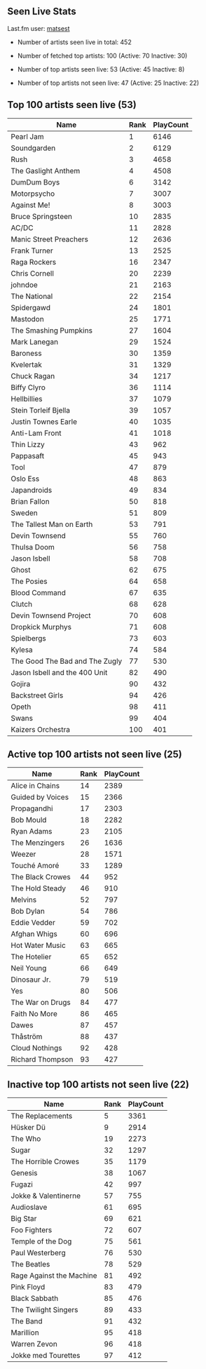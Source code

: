 ## Seen Live Stats

Last.fm user: [matsest](https://www.last.fm/user/matsest)

- Number of artists seen live in total: 452

- Number of fetched top artists: 100 (Active: 70 Inactive: 30)

- Number of top artists seen live: 53 (Active: 45 Inactive: 8)

- Number of top artists not seen live: 47 (Active: 25 Inactive: 22)

## Top 100 artists seen live (53)

Name                           | Rank | PlayCount
------------------------------ | ---- | ---------
Pearl Jam                      | 1    | 6146     
Soundgarden                    | 2    | 6129     
Rush                           | 3    | 4658     
The Gaslight Anthem            | 4    | 4508     
DumDum Boys                    | 6    | 3142     
Motorpsycho                    | 7    | 3007     
Against Me!                    | 8    | 3003     
Bruce Springsteen              | 10   | 2835     
AC/DC                          | 11   | 2828     
Manic Street Preachers         | 12   | 2636     
Frank Turner                   | 13   | 2525     
Raga Rockers                   | 16   | 2347     
Chris Cornell                  | 20   | 2239     
johndoe                        | 21   | 2163     
The National                   | 22   | 2154     
Spidergawd                     | 24   | 1801     
Mastodon                       | 25   | 1771     
The Smashing Pumpkins          | 27   | 1604     
Mark Lanegan                   | 29   | 1524     
Baroness                       | 30   | 1359     
Kvelertak                      | 31   | 1329     
Chuck Ragan                    | 34   | 1217     
Biffy Clyro                    | 36   | 1114     
Hellbillies                    | 37   | 1079     
Stein Torleif Bjella           | 39   | 1057     
Justin Townes Earle            | 40   | 1035     
Anti-Lam Front                 | 41   | 1018     
Thin Lizzy                     | 43   | 962      
Pappasaft                      | 45   | 943      
Tool                           | 47   | 879      
Oslo Ess                       | 48   | 863      
Japandroids                    | 49   | 834      
Brian Fallon                   | 50   | 818      
Sweden                         | 51   | 809      
The Tallest Man on Earth       | 53   | 791      
Devin Townsend                 | 55   | 760      
Thulsa Doom                    | 56   | 758      
Jason Isbell                   | 58   | 708      
Ghost                          | 62   | 675      
The Posies                     | 64   | 658      
Blood Command                  | 67   | 635      
Clutch                         | 68   | 628      
Devin Townsend Project         | 70   | 608      
Dropkick Murphys               | 71   | 608      
Spielbergs                     | 73   | 603      
Kylesa                         | 74   | 584      
The Good The Bad and The Zugly | 77   | 530      
Jason Isbell and the 400 Unit  | 82   | 490      
Gojira                         | 90   | 432      
Backstreet Girls               | 94   | 426      
Opeth                          | 98   | 411      
Swans                          | 99   | 404      
Kaizers Orchestra              | 100  | 401      

## Active top 100 artists not seen live (25)

Name             | Rank | PlayCount
---------------- | ---- | ---------
Alice in Chains  | 14   | 2389     
Guided by Voices | 15   | 2366     
Propagandhi      | 17   | 2303     
Bob Mould        | 18   | 2282     
Ryan Adams       | 23   | 2105     
The Menzingers   | 26   | 1636     
Weezer           | 28   | 1571     
Touché Amoré     | 33   | 1289     
The Black Crowes | 44   | 952      
The Hold Steady  | 46   | 910      
Melvins          | 52   | 797      
Bob Dylan        | 54   | 786      
Eddie Vedder     | 59   | 702      
Afghan Whigs     | 60   | 696      
Hot Water Music  | 63   | 665      
The Hotelier     | 65   | 652      
Neil Young       | 66   | 649      
Dinosaur Jr.     | 79   | 519      
Yes              | 80   | 506      
The War on Drugs | 84   | 477      
Faith No More    | 86   | 465      
Dawes            | 87   | 457      
Thåström         | 88   | 437      
Cloud Nothings   | 92   | 428      
Richard Thompson | 93   | 427      

## Inactive top 100 artists not seen live (22)

Name                     | Rank | PlayCount
------------------------ | ---- | ---------
The Replacements         | 5    | 3361     
Hüsker Dü                | 9    | 2914     
The Who                  | 19   | 2273     
Sugar                    | 32   | 1297     
The Horrible Crowes      | 35   | 1179     
Genesis                  | 38   | 1067     
Fugazi                   | 42   | 997      
Jokke & Valentinerne     | 57   | 755      
Audioslave               | 61   | 695      
Big Star                 | 69   | 621      
Foo Fighters             | 72   | 607      
Temple of the Dog        | 75   | 561      
Paul Westerberg          | 76   | 530      
The Beatles              | 78   | 529      
Rage Against the Machine | 81   | 492      
Pink Floyd               | 83   | 479      
Black Sabbath            | 85   | 476      
The Twilight Singers     | 89   | 433      
The Band                 | 91   | 432      
Marillion                | 95   | 418      
Warren Zevon             | 96   | 418      
Jokke med Tourettes      | 97   | 412      
